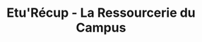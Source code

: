 ---
title: "Etu'Récup - La Ressourcerie du Campus"
url: /pessac/eturecup-la-ressourcerie-du-campus/
shop: charité
---